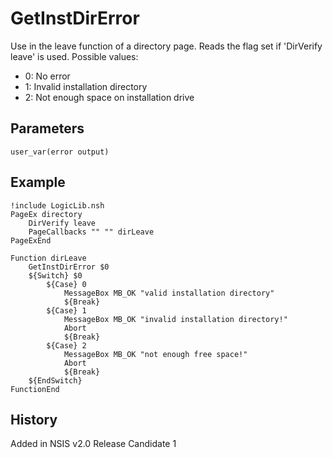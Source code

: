 # GetInstDirError

Use in the leave function of a directory page. Reads the flag set if 'DirVerify leave' is used. Possible values:

* 0: No error
* 1: Invalid installation directory
* 2: Not enough space on installation drive

## Parameters

    user_var(error output)

## Example

    !include LogicLib.nsh
    PageEx directory
        DirVerify leave
        PageCallbacks "" "" dirLeave
    PageExEnd
     
    Function dirLeave
        GetInstDirError $0
        ${Switch} $0
            ${Case} 0
                MessageBox MB_OK "valid installation directory"
                ${Break}
            ${Case} 1
                MessageBox MB_OK "invalid installation directory!"
                Abort
                ${Break}
            ${Case} 2
                MessageBox MB_OK "not enough free space!"
                Abort
                ${Break}
        ${EndSwitch}
    FunctionEnd

## History

Added in NSIS v2.0 Release Candidate 1
